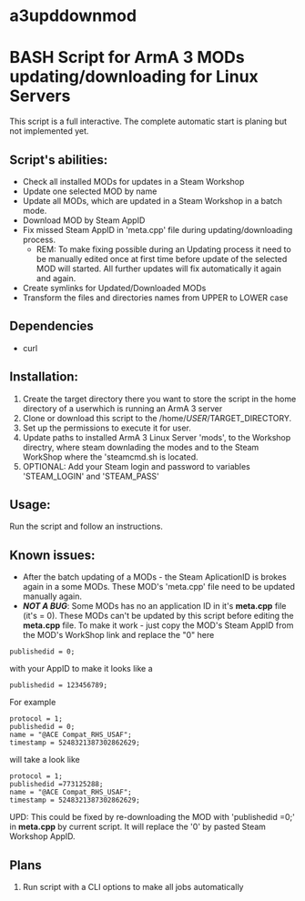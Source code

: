 # a3upddownmod
# BASH Script for ArmA 3 MODs updating/downloading for Linux Servers 

This script is a full interactive. The complete automatic start is planing but not implemented yet.

## Script's abilities:
- Check all installed MODs for updates in a Steam Workshop
- Update one selected MOD by name
- Update all MODs, which are updated in a Steam Workshop in a batch mode.
- Download MOD by Steam AppID
- Fix missed Steam AppID in 'meta.cpp' file during updating/downloading process. 
  - REM: To make fixing possible during an Updating process it need to be manually edited once at first time before update of the selected MOD will started. All further updates will fix automatically it again and again.
- Create symlinks for Updated/Downloaded MODs
- Transform the files and directories names from UPPER to LOWER case

## Dependencies
- curl

## Installation: 
1. Create the target directory there you want to store the script in the home directory of a userwhich is running an ArmA 3 server
2. Clone or download this script to the /home/$USER/$TARGET_DIRECTORY.
3. Set up the permissions to execute it for user.
4. Update paths to installed ArmA 3 Linux Server 'mods', to the Workshop directry, where steam downlading the modes and to the Steam WorkShop where the 'steamcmd.sh is located.
5. OPTIONAL: Add your Steam login and password to variables 'STEAM_LOGIN' and 'STEAM_PASS'

## Usage: 
Run the script and follow an instructions.
## Known issues:
- After the batch updating of a MODs - the Steam AplicationID is brokes again in a some MODs. These MOD's 'meta.cpp' file need to be updated manually again.
- _**NOT A BUG**_: Some MODs has no an application ID in it's **meta.cpp** file (it's = 0). These MODs can't be updated by this script before editing the **meta.cpp** file. To make it work - just copy the MOD's Steam AppID from the MOD's WorkShop link and replace the "0" here
```
publishedid = 0;
```
with your AppID to make it looks like a
```
publishedid = 123456789;
```
For example
```
protocol = 1;
publishedid = 0;
name = "@ACE Compat_RHS_USAF";
timestamp = 5248321387302862629;
```
will take a look like
```
protocol = 1;
publishedid =773125288;
name = "@ACE Compat_RHS_USAF";
timestamp = 5248321387302862629;
```
UPD: This could be fixed by re-downloading the MOD with 'publishedid =0;' in **meta.cpp** by current script. It will replace the '0' by pasted Steam Workshop AppID.

## Plans
1. Run script with a CLI options to make all jobs automatically
